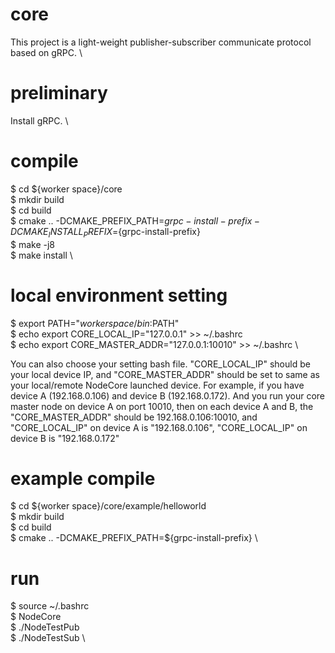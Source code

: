# core
This project is a light-weight publisher-subscriber communicate protocol based on gRPC. \

# preliminary
Install gRPC. \

# compile
$ cd ${worker space}/core \
$ mkdir build \
$ cd build \
$ cmake .. -DCMAKE_PREFIX_PATH=${grpc-install-prefix} -DCMAKE_INSTALL_PREFIX=${grpc-install-prefix} \
$ make -j8 \
$ make install \

# local environment setting
$ export PATH="${worker space}/bin:$PATH" \
$ echo export CORE_LOCAL_IP="127.0.0.1" >> ~/.bashrc \
$ echo export CORE_MASTER_ADDR="127.0.0.1:10010" >> ~/.bashrc \

You can also choose your setting bash file. "CORE_LOCAL_IP" should be your local device IP, and "CORE_MASTER_ADDR" should be set to same as your local/remote NodeCore launched device.
For example, if you have device A (192.168.0.106) and device B (192.168.0.172). And you run your core master node on device A on port 10010, then on each device A and B, the 
"CORE_MASTER_ADDR" should be 192.168.0.106:10010, and "CORE_LOCAL_IP" on device A is "192.168.0.106", "CORE_LOCAL_IP" on device B is "192.168.0.172" 

# example compile
$ cd ${worker space}/core/example/helloworld \
$ mkdir build \
$ cd build \
$ cmake .. -DCMAKE_PREFIX_PATH=${grpc-install-prefix} \

# run
$ source ~/.bashrc \
$ NodeCore \
$ ./NodeTestPub \
$ ./NodeTestSub \
